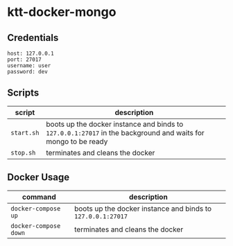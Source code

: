 # ktt-docker-mongo

## Credentials

```
host: 127.0.0.1
port: 27017
username: user
password: dev
```

## Scripts

| script     | description                                                                                                   |
| ---------- | ------------------------------------------------------------------------------------------------------------- |
| `start.sh` | boots up the docker instance and binds to `127.0.0.1:27017` in the background and waits for mongo to be ready |
| `stop.sh`  | terminates and cleans the docker                                                                              |

## Docker Usage

| command               | description                                                 |
| --------------------- | ----------------------------------------------------------- |
| `docker-compose up`   | boots up the docker instance and binds to `127.0.0.1:27017` |
| `docker-compose down` | terminates and cleans the docker                            |
